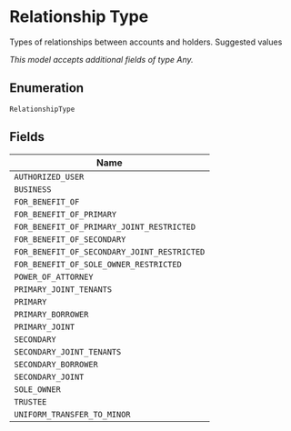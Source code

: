 
# Relationship Type

Types of relationships between accounts and holders. Suggested values

*This model accepts additional fields of type Any.*

## Enumeration

`RelationshipType`

## Fields

| Name |
|  --- |
| `AUTHORIZED_USER` |
| `BUSINESS` |
| `FOR_BENEFIT_OF` |
| `FOR_BENEFIT_OF_PRIMARY` |
| `FOR_BENEFIT_OF_PRIMARY_JOINT_RESTRICTED` |
| `FOR_BENEFIT_OF_SECONDARY` |
| `FOR_BENEFIT_OF_SECONDARY_JOINT_RESTRICTED` |
| `FOR_BENEFIT_OF_SOLE_OWNER_RESTRICTED` |
| `POWER_OF_ATTORNEY` |
| `PRIMARY_JOINT_TENANTS` |
| `PRIMARY` |
| `PRIMARY_BORROWER` |
| `PRIMARY_JOINT` |
| `SECONDARY` |
| `SECONDARY_JOINT_TENANTS` |
| `SECONDARY_BORROWER` |
| `SECONDARY_JOINT` |
| `SOLE_OWNER` |
| `TRUSTEE` |
| `UNIFORM_TRANSFER_TO_MINOR` |

